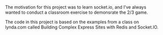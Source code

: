 The motivation for this project was to learn socket.io, and I've always wanted to conduct a classroom exercise to demonsrate the 2/3 game.

The code in this project is based on the examples from a class on lynda.com called Building Complex Express Sites with Redis and Socket.IO.